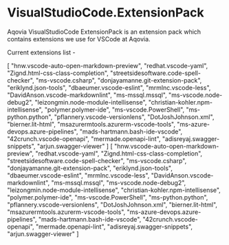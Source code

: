 # VisualStudioCode.ExtensionPack

Aqovia VisualStudioCode ExtensionPack is an extension pack which contains extensions we use for VSCode at Aqovia.

Current extensions list -
<!-- EXTENSION_PACK_START -->
[
  "hnw.vscode-auto-open-markdown-preview",
  "redhat.vscode-yaml",
  "Zignd.html-css-class-completion",
  "streetsidesoftware.code-spell-checker",
  "ms-vscode.csharp",
  "donjayamanne.git-extension-pack",
  "eriklynd.json-tools",
  "dbaeumer.vscode-eslint",
  "mrmlnc.vscode-less",
  "DavidAnson.vscode-markdownlint",
  "ms-mssql.mssql",
  "ms-vscode.node-debug2",
  "leizongmin.node-module-intellisense",
  "christian-kohler.npm-intellisense",
  "polymer.polymer-ide",
  "ms-vscode.PowerShell",
  "ms-python.python",
  "pflannery.vscode-versionlens",
  "DotJoshJohnson.xml",
  "bierner.lit-html",
  "msazurermtools.azurerm-vscode-tools",
  "ms-azure-devops.azure-pipelines",
  "mads-hartmann.bash-ide-vscode",
  "42crunch.vscode-openapi",
  "mermade.openapi-lint",
  "adisreyaj.swagger-snippets",
  "arjun.swagger-viewer"
]
[
  "hnw.vscode-auto-open-markdown-preview",
  "redhat.vscode-yaml",
  "Zignd.html-css-class-completion",
  "streetsidesoftware.code-spell-checker",
  "ms-vscode.csharp",
  "donjayamanne.git-extension-pack",
  "eriklynd.json-tools",
  "dbaeumer.vscode-eslint",
  "mrmlnc.vscode-less",
  "DavidAnson.vscode-markdownlint",
  "ms-mssql.mssql",
  "ms-vscode.node-debug2",
  "leizongmin.node-module-intellisense",
  "christian-kohler.npm-intellisense",
  "polymer.polymer-ide",
  "ms-vscode.PowerShell",
  "ms-python.python",
  "pflannery.vscode-versionlens",
  "DotJoshJohnson.xml",
  "bierner.lit-html",
  "msazurermtools.azurerm-vscode-tools",
  "ms-azure-devops.azure-pipelines",
  "mads-hartmann.bash-ide-vscode",
  "42crunch.vscode-openapi",
  "mermade.openapi-lint",
  "adisreyaj.swagger-snippets",
  "arjun.swagger-viewer"
]
